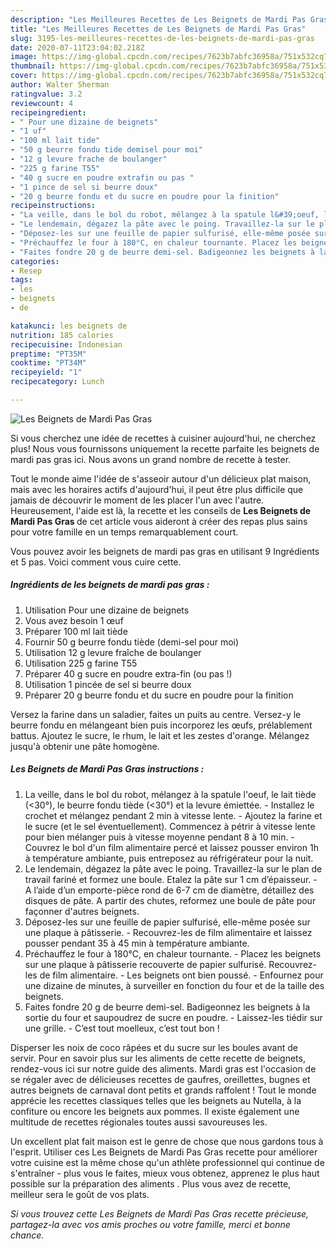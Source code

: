 ```yaml
---
description: "Les Meilleures Recettes de Les Beignets de Mardi Pas Gras"
title: "Les Meilleures Recettes de Les Beignets de Mardi Pas Gras"
slug: 3195-les-meilleures-recettes-de-les-beignets-de-mardi-pas-gras
date: 2020-07-11T23:04:02.218Z
image: https://img-global.cpcdn.com/recipes/7623b7abfc36958a/751x532cq70/les-beignets-de-mardi-pas-gras-photo-principale-de-la-recette.jpg
thumbnail: https://img-global.cpcdn.com/recipes/7623b7abfc36958a/751x532cq70/les-beignets-de-mardi-pas-gras-photo-principale-de-la-recette.jpg
cover: https://img-global.cpcdn.com/recipes/7623b7abfc36958a/751x532cq70/les-beignets-de-mardi-pas-gras-photo-principale-de-la-recette.jpg
author: Walter Sherman
ratingvalue: 3.2
reviewcount: 4
recipeingredient:
- " Pour une dizaine de beignets"
- "1 uf"
- "100 ml lait tide"
- "50 g beurre fondu tide demisel pour moi"
- "12 g levure frache de boulanger"
- "225 g farine T55"
- "40 g sucre en poudre extrafin ou pas "
- "1 pince de sel si beurre doux"
- "20 g beurre fondu et du sucre en poudre pour la finition"
recipeinstructions:
- "La veille, dans le bol du robot, mélangez à la spatule l&#39;oeuf, le lait tiède (&lt;30°), le beurre fondu tiède (&lt;30°) et la levure émiettée. Installez le crochet et mélangez pendant 2 min à vitesse lente. Ajoutez la farine et le sucre (et le sel éventuellement). Commencez à pétrir à vitesse lente pour bien mélanger puis à vitesse moyenne pendant 8 à 10 min. Couvrez le bol d&#39;un film alimentaire percé et laissez pousser environ 1h à température ambiante, puis entreposez au réfrigérateur pour la nuit."
- "Le lendemain, dégazez la pâte avec le poing. Travaillez-la sur le plan de travail fariné et formez une boule. Etalez la pâte sur 1 cm d’épaisseur. A l’aide d’un emporte-pièce rond de 6-7 cm de diamètre, détaillez des disques de pâte. A partir des chutes, reformez une boule de pâte pour façonner d&#39;autres beignets."
- "Déposez-les sur une feuille de papier sulfurisé, elle-même posée sur une plaque à pâtisserie. Recouvrez-les de film alimentaire et laissez pousser pendant 35 à 45 min à température ambiante."
- "Préchauffez le four à 180°C, en chaleur tournante. Placez les beignets sur une plaque à pâtisserie recouverte de papier sulfurisé. Recouvrez-les de film alimentaire. Les beignets ont bien poussé. Enfournez pour une dizaine de minutes, à surveiller en fonction du four et de la taille des beignets."
- "Faites fondre 20 g de beurre demi-sel. Badigeonnez les beignets à la sortie du four et saupoudrez de sucre en poudre. Laissez-les tiédir sur une grille. C’est tout moelleux, c’est tout bon !"
categories:
- Resep
tags:
- les
- beignets
- de

katakunci: les beignets de 
nutrition: 185 calories
recipecuisine: Indonesian
preptime: "PT35M"
cooktime: "PT34M"
recipeyield: "1"
recipecategory: Lunch

---
```



![Les Beignets de Mardi Pas Gras](https://img-global.cpcdn.com/recipes/7623b7abfc36958a/751x532cq70/les-beignets-de-mardi-pas-gras-photo-principale-de-la-recette.jpg)

Si vous cherchez une idée de recettes à cuisiner aujourd'hui, ne cherchez plus! Nous vous fournissons uniquement la recette parfaite les beignets de mardi pas gras ici. Nous avons un grand nombre de recette à tester.

Tout le monde aime l'idée de s'asseoir autour d'un délicieux plat maison, mais avec les horaires actifs d'aujourd'hui, il peut être plus difficile que jamais de découvrir le moment de les placer l'un avec l'autre. Heureusement, l'aide est là, la recette et les conseils de <strong> Les Beignets de Mardi Pas Gras </strong> de cet article vous aideront à créer des repas plus sains pour votre famille en un temps remarquablement court.

<!--inarticleads1-->

Vous pouvez avoir les beignets de mardi pas gras en utilisant 9 Ingrédients et 5 pas. Voici comment vous cuire cette.

##### Ingrédients de les beignets de mardi pas gras :

1. Utilisation  Pour une dizaine de beignets
1. Vous avez besoin 1 œuf
1. Préparer 100 ml lait tiède
1. Fournir 50 g beurre fondu tiède (demi-sel pour moi)
1. Utilisation 12 g levure fraîche de boulanger
1. Utilisation 225 g farine T55
1. Préparer 40 g sucre en poudre extra-fin (ou pas !)
1. Utilisation 1 pincée de sel si beurre doux
1. Préparer 20 g beurre fondu et du sucre en poudre pour la finition


Versez la farine dans un saladier, faites un puits au centre. Versez-y le beurre fondu en mélangeant bien puis incorporez les œufs, prélablement battus. Ajoutez le sucre, le rhum, le lait et les zestes d&#39;orange. Mélangez jusqu&#39;à obtenir une pâte homogène. 

<!--inarticleads2-->

##### Les Beignets de Mardi Pas Gras instructions :

1. La veille, dans le bol du robot, mélangez à la spatule l&#39;oeuf, le lait tiède (&lt;30°), le beurre fondu tiède (&lt;30°) et la levure émiettée. - Installez le crochet et mélangez pendant 2 min à vitesse lente. - Ajoutez la farine et le sucre (et le sel éventuellement). Commencez à pétrir à vitesse lente pour bien mélanger puis à vitesse moyenne pendant 8 à 10 min. - Couvrez le bol d&#39;un film alimentaire percé et laissez pousser environ 1h à température ambiante, puis entreposez au réfrigérateur pour la nuit.
1. Le lendemain, dégazez la pâte avec le poing. Travaillez-la sur le plan de travail fariné et formez une boule. Etalez la pâte sur 1 cm d’épaisseur. - A l’aide d’un emporte-pièce rond de 6-7 cm de diamètre, détaillez des disques de pâte. A partir des chutes, reformez une boule de pâte pour façonner d&#39;autres beignets.
1. Déposez-les sur une feuille de papier sulfurisé, elle-même posée sur une plaque à pâtisserie. - Recouvrez-les de film alimentaire et laissez pousser pendant 35 à 45 min à température ambiante.
1. Préchauffez le four à 180°C, en chaleur tournante. - Placez les beignets sur une plaque à pâtisserie recouverte de papier sulfurisé. Recouvrez-les de film alimentaire. - Les beignets ont bien poussé. - Enfournez pour une dizaine de minutes, à surveiller en fonction du four et de la taille des beignets.
1. Faites fondre 20 g de beurre demi-sel. Badigeonnez les beignets à la sortie du four et saupoudrez de sucre en poudre. - Laissez-les tiédir sur une grille. - C’est tout moelleux, c’est tout bon !


Disperser les noix de coco râpées et du sucre sur les boules avant de servir. Pour en savoir plus sur les aliments de cette recette de beignets, rendez-vous ici sur notre guide des aliments. Mardi gras est l&#39;occasion de se régaler avec de délicieuses recettes de gaufres, oreillettes, bugnes et autres beignets de carnaval dont petits et grands raffolent ! Tout le monde apprécie les recettes classiques telles que les beignets au Nutella, à la confiture ou encore les beignets aux pommes. Il existe également une multitude de recettes régionales toutes aussi savoureuses les. 

<!--inarticleads1-->

<p>
Un excellent plat fait maison est le genre de chose que nous gardons tous à l'esprit. Utiliser ces Les Beignets de Mardi Pas Gras recette pour améliorer votre cuisine est la même chose qu'un athlète professionnel qui continue de s'entraîner - plus vous le faites, mieux vous obtenez, apprenez le plus haut possible sur la préparation des aliments . Plus vous avez de recette, meilleur sera le goût de vos plats.
</p>

<p>
<i>Si vous trouvez cette Les Beignets de Mardi Pas Gras recette précieuse, partagez-la avec vos amis proches ou votre famille, merci et bonne chance.</i>
</p>
